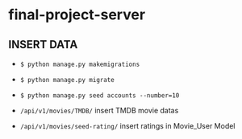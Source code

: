 # final-project-server



## INSERT DATA

- `$ python manage.py makemigrations`
- `$ python manage.py migrate`
- `$ python manage.py seed accounts --number=10`

- `/api/v1/movies/TMDB/`  insert TMDB movie datas
- `/api/v1/movies/seed-rating/` insert ratings in Movie_User Model
